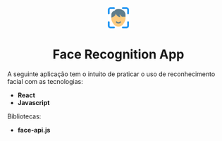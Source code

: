 <div align="center">
  <img src="public/icon.png" width="48"> 
  <h1 >Face Recognition App</h1>
</div>

A seguinte aplicação tem o intuito de praticar o uso de reconhecimento facial com as tecnologias:

- **React**
- **Javascript**

Bibliotecas:

- **face-api.js**
